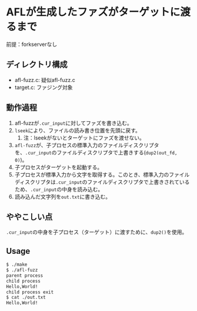 # AFLが生成したファズがターゲットに渡るまで

前提：forkserverなし

## ディレクトリ構成

- afl-fuzz.c: 疑似afl-fuzz.c
- target.c: ファジング対象

## 動作過程

1. afl-fuzzが`.cur_input`に対してファズを書き込む。
2. `lseek`により、ファイルの読み書き位置を先頭に戻す。
   1. 注：lseekがないとターゲットにファズを渡せない。
3. `afl-fuzz`が、子プロセスの標準入力のファイルディスクリプタを、`.cur_input`のファイルディスクリプタで上書きする(`dup2(out_fd, 0)`)。
4. 子プロセスがターゲットを起動する。
5. 子プロセスが標準入力から文字を取得する。このとき、標準入力のファイルディスクリプタは`.cur_input`のファイルディスクリプタで上書きされているため、`.cur_input`の中身を読み込む。
6. 読み込んだ文字列を`out.txt`に書き込む。

## ややこしい点

`.cur_input`の中身を子プロセス（ターゲット）に渡すために、`dup2()`を使用。

## Usage

```bash
$ ./make
$ ./afl-fuzz
parent process
child process
Hello,World!
child process exit
$ cat ./out.txt
Hello,World!
```
